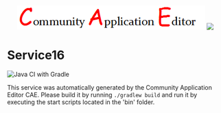 <p align="center">
  <img src="https://github.com/PhilCAEOrg2/microservice-222/blob/master/img/logo.png" />
  <img src="https://raw.githubusercontent.com/rwth-acis/las2peer/master/img/logo/bitmap/las2peer-logo-128x128.png" />
</p>

Service16
===================
![Java CI with Gradle](https://github.com/PhilCAEOrg2/microservice-222/workflows/Java%20CI%20with%20Gradle/badge.svg?branch=master)

This service was automatically generated by the Community Application Editor CAE. Please build it by running `./gradlew build` and run it by executing the start scripts located in the 'bin' folder.
